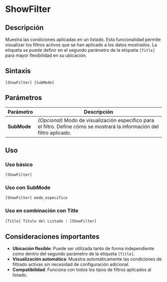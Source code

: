 # ShowFilter

## Descripción

Muestra las condiciones aplicadas en un listado. Esta funcionalidad permite visualizar los filtros activos que se han aplicado a los datos mostrados. La etiqueta se puede definir en el segundo parámetro de la etiqueta `[Title]` para mayor flexibilidad en su ubicación.

## Sintaxis

```
[ShowFilter] [SubMode]
```

## Parámetros

| Parámetro | Descripción |
|-----------|-------------|
| **SubMode** | *(Opcional)* Modo de visualización específico para el filtro. Define cómo se mostrará la información del filtro aplicado. |

## Uso

### Uso básico
```php
[ShowFilter]
```

### Uso con SubMode
```php
[ShowFilter] modo_especifico
```

### Uso en combinación con Title
```php
[Title] Título del Listado | [ShowFilter]
```

## Consideraciones importantes

- **Ubicación flexible**: Puede ser utilizada tanto de forma independiente como dentro del segundo parámetro de la etiqueta `[Title]`.
- **Visualización automática**: Muestra automáticamente las condiciones de filtrado activas sin necesidad de configuración adicional.
- **Compatibilidad**: Funciona con todos los tipos de filtros aplicados al listado.
